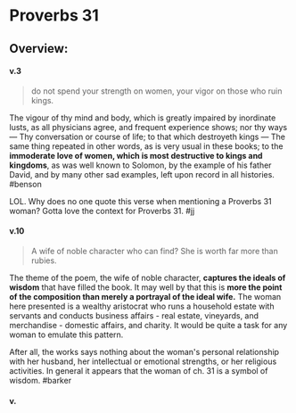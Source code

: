 # Proverbs 31

## Overview:


#### v.3
>do not spend your strength on women, your vigor on those who ruin kings.

The vigour of thy mind and body, which is greatly impaired by inordinate lusts, as all physicians agree, and frequent experience shows; nor thy ways — Thy conversation or course of life; to that which destroyeth kings — The same thing repeated in other words, as is very usual in these books; to the **immoderate love of women, which is most destructive to kings and kingdoms**, as was well known to Solomon, by the example of his father David, and by many other sad examples, left upon record in all histories.
#benson

LOL. Why does no one quote this verse when mentioning a Proverbs 31 woman? Gotta love the context for Proverbs 31.
#jj 

#### v.10
>A wife of noble character who can find? She is worth far more than rubies.

The theme of the poem, the wife of noble character, **captures the ideals of wisdom** that have filled the book. It may well by that this is **more the point of the composition than merely a portrayal of the ideal wife.** The woman here presented is a wealthy aristocrat who runs a household estate with servants and conducts business affairs - real estate, vineyards, and merchandise - domestic affairs, and charity. It would be quite a task for any woman to emulate this pattern.

After all, the works says nothing about the woman's personal relationship with her husband, her intellectual or emotional strengths, or her religious activities. In general it appears that the woman of ch. 31 is a symbol of wisdom.
#barker 

#### v.
>

